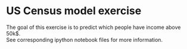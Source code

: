 # US Census model exercise

The goal of this exercise is to predict which people have income above 50k$. <br>
See corresponding ipython notebook files for more information.
